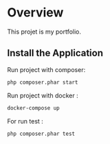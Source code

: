 # Overview

This projet is my portfolio.

## Install the Application

Run project with composer:

```bash
php composer.phar start
```

Run project with docker :

```bash
docker-compose up
```

For run test :

```bash
php composer.phar test
```
